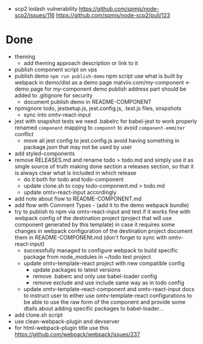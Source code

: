 - scp2 lodash vulnerability
  https://github.com/spmjs/node-scp2/issues/116
  https://github.com/spmjs/node-scp2/pull/123

# Done
+ theming
  + add theming approach description or link to it
+ publish component script on vps
+ publish demo `npm run publish-demo` npm script
  use what is built by webpack in demo/dist as a demo page
  matviiv.com/my-component <- demo page for my-component
  demo publish address part should be added to .gitignore for security
  + document publish demo in README-COMPONENT
+ npmignore todo, jestsetup.js, jest.config.js, .test.js files, snspshots
  + sync into omtv-react-input
+ jest with snapshot tests
  we need .babelrc for babel-jest to work properly
  renamed `component` mapping to `componnt` to avoid `component-emmiter` conflict
  + move all jest config to jest.config.js
    avoid having something in package.json that may not be used by user
+ add styled-components
+ remove RELEASES.md and rename todo > todo.md and simply use it as single
  source of truth making done section a releases section, so that it is
  always clear what is included in which release
  + do it both for todo and todo-component
  + update clone.sh to copy todo-component.md > todo.md
  + update omtv-react-input accordingly
+ add note about flow to README-COMPONENT.md
+ add flow with Comment Types - (add it to the demo webpack bundle)
+ try to publish to npm via omtv-react-input and test if it works fine
  with webpack config of the destination project (project that will use
  component generated by this template)
  in case it requires some changes in webpack configuration of the
  destination project document them in README-COMPONENt.md
  (don't forget to sync with omtv-react-input)
  + successfully managed to configure webpack to build specific package from
    node_modules in ~/todo test project
  + update omtv-template-react project with new compatible config
    + update packages to latest versions
    + remove .baberc and only use babel-loader config
    + remove exclude and use include same way as in todo config
  + update omtv-template-react-component and omtv-react-input docs to instruct
    user to either use omtv-template-react configurations to be able to use
    the raw form of the component and provide some dtails about adding specific
    packages to babel-loader...
+ add clone.sh script
+ use clean-webpack-plugin and devserver
+ for html-webpack-plugin title use this
  https://github.com/webpack/webpack/issues/237
